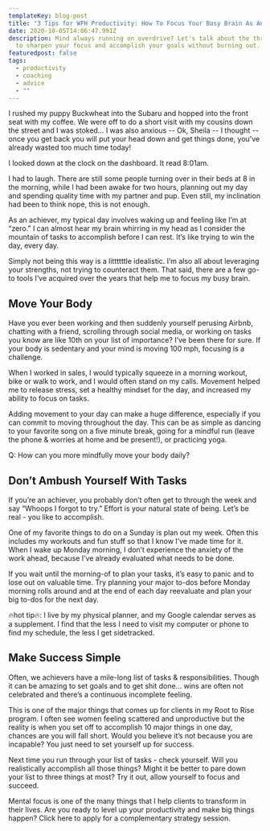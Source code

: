 ```yaml
---
templateKey: blog-post
title: "3 Tips for WFH Productivity: How To Focus Your Busy Brain As An Achiever "
date: 2020-10-05T14:06:47.991Z
description: Mind always running on overdrive? Let's talk about the three ways
  to sharpen your focus and accomplish your goals without burning out.
featuredpost: false
tags:
  - productivity
  - coaching
  - advice
  - ""
---
```

I rushed my puppy Buckwheat into the Subaru and hopped into the front seat with my coffee. We were off to do a short visit with my cousins down the street and I was stoked… I was also anxious -- Ok, Sheila -- I thought -- once you get back you will put your head down and get things done, you’ve already wasted too much time today!



I looked down at the clock on the dashboard. It read 8:01am.

I had to laugh. There are still some people turning over in their beds at 8 in the morning, while I had been awake for two hours, planning out my day and spending quality time with my partner and pup. Even still, my inclination had been to think nope, this is not enough.

As an achiever, my typical day involves waking up and feeling like I’m at “zero.” I can almost hear my brain whirring in my head as I consider the mountain of tasks to accomplish before I can rest. It’s like trying to win the day, every day.

Simply not being this way is a littttttle idealistic. I’m also all about leveraging your strengths, not trying to counteract them. That said, there are a few go-to tools I’ve acquired over the years that help me to focus my busy brain.

## Move Your Body

Have you ever been working and then suddenly yourself perusing Airbnb, chatting with a friend, scrolling through social media, or working on tasks you know are like 10th on your list of importance? I’ve been there for sure. If your body is sedentary and your mind is moving 100 mph, focusing is a challenge.



When I worked in sales, I would typically squeeze in a morning workout, bike or walk to work, and I would often stand on my calls. Movement helped me to release stress, set a healthy mindset for the day, and increased my ability to focus on tasks.



Adding movement to your day can make a huge difference, especially if you can commit to moving throughout the day. This can be as simple as dancing to your favorite song on a five minute break, going for a mindful run (leave the phone & worries at home and be present!), or practicing yoga.



Q: How can you more mindfully move your body daily?

## Don’t Ambush Yourself With Tasks

If you’re an achiever, you probably don’t often get to through the week and say “Whoops I forgot to try.” Effort is your natural state of being. Let’s be real - you like to accomplish.



One of my favorite things to do on a Sunday is plan out my week. Often this includes my workouts and fun stuff so that I know I’ve made time for it. When I wake up Monday morning, I don’t experience the anxiety of the work ahead, because I’ve already evaluated what needs to be done.



If you wait until the morning-of to plan your tasks, it’s easy to panic and to lose out on valuable time. Try planning your major to-dos before Monday morning rolls around and at the end of each day reevaluate and plan your big to-dos for the next day.

🔥hot tip🔥: I live by my physical planner, and my Google calendar serves as a supplement. I find that the less I need to visit my computer or phone to find my schedule, the less I get sidetracked.

## Make Success Simple

Often, we achievers have a mile-long list of tasks & responsibilities. Though it can be amazing to set goals and to get shit done… wins are often not celebrated and there’s a continuous incomplete feeling.



This is one of the major things that comes up for clients in my Root to Rise program. I often see women feeling scattered and unproductive but the reality is when you set off to accomplish 10 major things in one day, chances are you will fall short. Would you believe it’s not because you are incapable? You just need to set yourself up for success.



Next time you run through your list of tasks - check yourself. Will you realistically accomplish all those things? Might it be better to pare down your list to three things at most? Try it out, allow yourself to focus and succeed.



Mental focus is one of the many things that I help clients to transform in their lives. Are you ready to level up your productivity and make big things happen? Click here to apply for a complementary strategy session.
